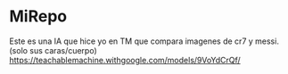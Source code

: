# MiRepo
Este es una IA que hice yo en TM que compara imagenes de cr7 y messi. (solo sus caras/cuerpo) 
https://teachablemachine.withgoogle.com/models/9VoYdCrQf/
